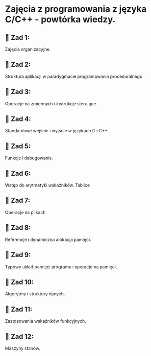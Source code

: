 # Zajęcia z programowania z języka C/C++ - powtórka wiedzy.
## 📌 Zad 1:
Zajęcia organizacyjne.
## 📌 Zad 2:
Struktura aplikacji w paradygmacie programowania proceduralnego.
## 📌 Zad 3:
Operacje na zmiennych i instrukcje sterujące.
## 📌 Zad 4:
Standardowe wejście i wyjście w językach C i C++.
## 📌 Zad 5:
Funkcje i debugowanie.
## 📌 Zad 6:
Wstęp do arytmetyki wskaźników. Tablice
## 📌 Zad 7:
Operacje na plikach
## 📌 Zad 8:
Referencje i dynamiczna alokacja pamięci.
## 📌 Zad 9:
Typowy układ pamięci programu i operacje na pamięci.
## 📌 Zad 10:
Algorytmy i struktury danych.
## 📌 Zad 11:
Zastosowania wskaźników funkcyjnych.
## 📌 Zad 12: 
Maszyny stanów.